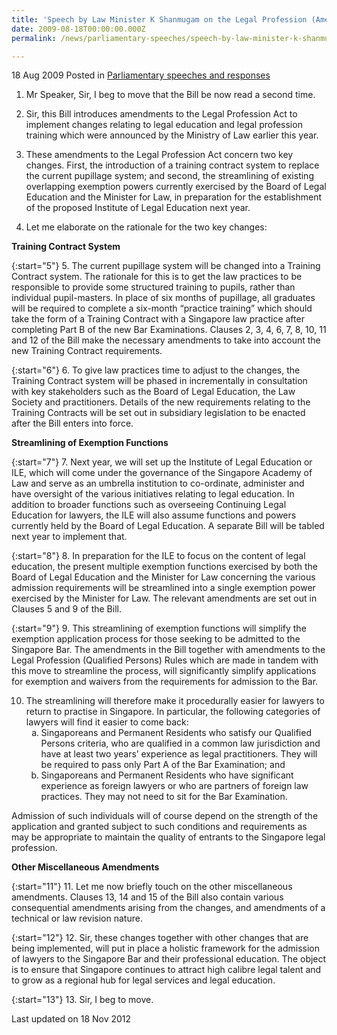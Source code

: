```yaml
---
title: 'Speech by Law Minister K Shanmugam on the Legal Profession (Amendment) Bill 2009'
date: 2009-08-18T00:00:00.000Z
permalink: /news/parliamentary-speeches/speech-by-law-minister-k-shanmugam-on-the-legal-profession-amendment-bill-2009/

---
```



18 Aug 2009 Posted in [Parliamentary speeches and responses](/news/parliamentary-speeches) 

1. Mr Speaker, Sir, I beg to move that the Bill be now read a second time.

2. Sir, this Bill introduces amendments to the Legal Profession Act to implement changes relating to legal education and legal profession training which were announced by the Ministry of Law earlier this year.
 
3. These amendments to the Legal Profession Act concern two key changes. First, the introduction of a training contract system to replace the current pupillage system; and second, the streamlining of existing overlapping exemption powers currently exercised by the Board of Legal Education and the Minister for Law, in preparation for the establishment of the proposed Institute of Legal Education next year.
 
4. Let me elaborate on the rationale for the two key changes:

**Training Contract System**

{:start="5"}
5. The current pupillage system will be changed into a Training Contract system. The rationale for this is to get the law practices to be responsible to provide some structured training to pupils, rather than individual pupil-masters. In place of six months of pupillage, all graduates will be required to complete a six-month “practice training” which should take the form of a Training Contract with a Singapore law practice after completing Part B of the new Bar Examinations. Clauses 2, 3, 4, 6, 7, 8, 10, 11 and 12 of the Bill make the necessary amendments to take into account the new Training Contract requirements.

{:start="6"}
6. To give law practices time to adjust to the changes, the Training Contract system will be phased in incrementally in consultation with key stakeholders such as the Board of Legal Education, the Law Society and practitioners. Details of the new requirements relating to the Training Contracts will be set out in subsidiary legislation to be enacted after the Bill enters into force.

**Streamlining of Exemption Functions**

{:start="7"}
7. Next year, we will set up the Institute of Legal Education or ILE, which will come under the governance of the Singapore Academy of Law and serve as an umbrella institution to co-ordinate, administer and have oversight of the various initiatives relating to legal education. In addition to broader functions such as overseeing Continuing Legal Education for lawyers, the ILE will also assume functions and powers currently held by the Board of Legal Education. A separate Bill will be tabled next year to implement that.

{:start="8"}
8. In preparation for the ILE to focus on the content of legal education, the present multiple exemption functions exercised by both the Board of Legal Education and the Minister for Law concerning the various admission requirements will be streamlined into a single exemption power exercised by the Minister for Law.  The relevant amendments are set out in Clauses 5 and 9 of the Bill.
 
{:start="9"} 
9. This streamlining of exemption functions will simplify the exemption application process for those seeking to be admitted to the Singapore Bar. The amendments in the Bill together with amendments to the Legal Profession (Qualified Persons) Rules which are made in tandem with this move to streamline the process, will significantly simplify applications for exemption and waivers from the requirements for admission to the Bar.

<ol start="10">
<li> The streamlining will therefore make it procedurally easier for lawyers to return to practise in Singapore. In particular, the following categories of lawyers will find it easier to come back:
<ol style="list-style-type: lower-alpha">

<li>Singaporeans and Permanent Residents who satisfy our Qualified Persons criteria, who are qualified in a common law jurisdiction and have at least two years’ experience as legal practitioners. They will be required to pass only Part A of the Bar Examination; and </li>
 
<li>Singaporeans and Permanent Residents who have significant experience as foreign lawyers or who are partners of foreign law practices. They may not need to sit for the Bar Examination. </li>

</ol>

</li>
</ol>

Admission of such individuals will of course depend on the strength of the application and granted subject to such conditions and requirements as may be appropriate to maintain the quality of entrants to the Singapore legal profession.

**Other Miscellaneous Amendments**


{:start="11"}
11. Let me now briefly touch on the other miscellaneous amendments. Clauses 13, 14 and 15 of the Bill also contain various consequential amendments arising from the changes, and amendments of a technical or law revision nature.
 
{:start="12"} 
12. Sir, these changes together with other changes that are being implemented, will put in place a holistic framework for the admission of lawyers to the Singapore Bar and their professional education. The object is to ensure that Singapore continues to attract high calibre legal talent and to grow as a regional hub for legal services and legal education.
 
{:start="13"} 
13. Sir, I beg to move.


<p class="right-side-updated">Last updated on 18 Nov 2012</p> 

